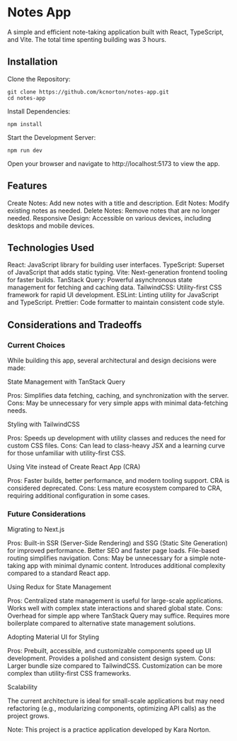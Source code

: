 # Notes App

A simple and efficient note-taking application built with React, TypeScript, and Vite. The total time spenting building was 3 hours.

## Installation

Clone the Repository:

```
git clone https://github.com/kcnorton/notes-app.git
cd notes-app
```

Install Dependencies:

```
npm install
```

Start the Development Server:

```
npm run dev
```

Open your browser and navigate to http://localhost:5173 to view the app.

## Features

Create Notes: Add new notes with a title and description.
Edit Notes: Modify existing notes as needed.
Delete Notes: Remove notes that are no longer needed.
Responsive Design: Accessible on various devices, including desktops and mobile devices.

## Technologies Used

React: JavaScript library for building user interfaces.
TypeScript: Superset of JavaScript that adds static typing.
Vite: Next-generation frontend tooling for faster builds.
TanStack Query: Powerful asynchronous state management for fetching and caching data.
TailwindCSS: Utility-first CSS framework for rapid UI development.
ESLint: Linting utility for JavaScript and TypeScript.
Prettier: Code formatter to maintain consistent code style.

## Considerations and Tradeoffs

### Current Choices

While building this app, several architectural and design decisions were made:

State Management with TanStack Query

Pros: Simplifies data fetching, caching, and synchronization with the server.
Cons: May be unnecessary for very simple apps with minimal data-fetching needs.

Styling with TailwindCSS

Pros: Speeds up development with utility classes and reduces the need for custom CSS files.
Cons: Can lead to class-heavy JSX and a learning curve for those unfamiliar with utility-first CSS.

Using Vite instead of Create React App (CRA)

Pros: Faster builds, better performance, and modern tooling support. CRA is considered deprecated.
Cons: Less mature ecosystem compared to CRA, requiring additional configuration in some cases.

### Future Considerations

Migrating to Next.js

Pros:
Built-in SSR (Server-Side Rendering) and SSG (Static Site Generation) for improved performance.
Better SEO and faster page loads.
File-based routing simplifies navigation.
Cons:
May be unnecessary for a simple note-taking app with minimal dynamic content.
Introduces additional complexity compared to a standard React app.

Using Redux for State Management

Pros:
Centralized state management is useful for large-scale applications.
Works well with complex state interactions and shared global state.
Cons:
Overhead for simple app where TanStack Query may suffice.
Requires more boilerplate compared to alternative state management solutions.

Adopting Material UI for Styling

Pros:
Prebuilt, accessible, and customizable components speed up UI development.
Provides a polished and consistent design system.
Cons:
Larger bundle size compared to TailwindCSS.
Customization can be more complex than utility-first CSS frameworks.

Scalability

The current architecture is ideal for small-scale applications but may need refactoring (e.g., modularizing components, optimizing API calls) as the project grows.

Note: This project is a practice application developed by Kara Norton.
